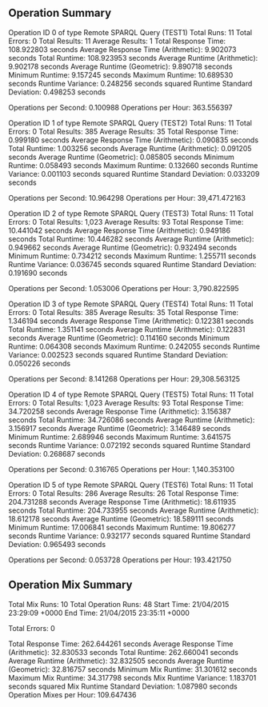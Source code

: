 Operation Summary
-----------------

Operation ID 0 of type Remote SPARQL Query (TEST1)
Total Runs: 11
Total Errors: 0
Total Results: 11
Average Results: 1
Total Response Time: 108.922803 seconds
Average Response Time (Arithmetic): 9.902073 seconds
Total Runtime: 108.923953 seconds
Average Runtime (Arithmetic): 9.902178 seconds
Average Runtime (Geometric): 9.890718 seconds
Minimum Runtime: 9.157245 seconds
Maximum Runtime: 10.689530 seconds
Runtime Variance: 0.248256 seconds squared
Runtime Standard Deviation: 0.498253 seconds

Operations per Second: 0.100988
Operations per Hour: 363.556397

Operation ID 1 of type Remote SPARQL Query (TEST2)
Total Runs: 11
Total Errors: 0
Total Results: 385
Average Results: 35
Total Response Time: 0.999180 seconds
Average Response Time (Arithmetic): 0.090835 seconds
Total Runtime: 1.003256 seconds
Average Runtime (Arithmetic): 0.091205 seconds
Average Runtime (Geometric): 0.085805 seconds
Minimum Runtime: 0.058493 seconds
Maximum Runtime: 0.132660 seconds
Runtime Variance: 0.001103 seconds squared
Runtime Standard Deviation: 0.033209 seconds

Operations per Second: 10.964298
Operations per Hour: 39,471.472163

Operation ID 2 of type Remote SPARQL Query (TEST3)
Total Runs: 11
Total Errors: 0
Total Results: 1,023
Average Results: 93
Total Response Time: 10.441042 seconds
Average Response Time (Arithmetic): 0.949186 seconds
Total Runtime: 10.446282 seconds
Average Runtime (Arithmetic): 0.949662 seconds
Average Runtime (Geometric): 0.932494 seconds
Minimum Runtime: 0.734212 seconds
Maximum Runtime: 1.255711 seconds
Runtime Variance: 0.036745 seconds squared
Runtime Standard Deviation: 0.191690 seconds

Operations per Second: 1.053006
Operations per Hour: 3,790.822595

Operation ID 3 of type Remote SPARQL Query (TEST4)
Total Runs: 11
Total Errors: 0
Total Results: 385
Average Results: 35
Total Response Time: 1.346194 seconds
Average Response Time (Arithmetic): 0.122381 seconds
Total Runtime: 1.351141 seconds
Average Runtime (Arithmetic): 0.122831 seconds
Average Runtime (Geometric): 0.114160 seconds
Minimum Runtime: 0.064308 seconds
Maximum Runtime: 0.242055 seconds
Runtime Variance: 0.002523 seconds squared
Runtime Standard Deviation: 0.050226 seconds

Operations per Second: 8.141268
Operations per Hour: 29,308.563125

Operation ID 4 of type Remote SPARQL Query (TEST5)
Total Runs: 11
Total Errors: 0
Total Results: 1,023
Average Results: 93
Total Response Time: 34.720258 seconds
Average Response Time (Arithmetic): 3.156387 seconds
Total Runtime: 34.726086 seconds
Average Runtime (Arithmetic): 3.156917 seconds
Average Runtime (Geometric): 3.146489 seconds
Minimum Runtime: 2.689946 seconds
Maximum Runtime: 3.641575 seconds
Runtime Variance: 0.072192 seconds squared
Runtime Standard Deviation: 0.268687 seconds

Operations per Second: 0.316765
Operations per Hour: 1,140.353100

Operation ID 5 of type Remote SPARQL Query (TEST6)
Total Runs: 11
Total Errors: 0
Total Results: 286
Average Results: 26
Total Response Time: 204.731288 seconds
Average Response Time (Arithmetic): 18.611935 seconds
Total Runtime: 204.733955 seconds
Average Runtime (Arithmetic): 18.612178 seconds
Average Runtime (Geometric): 18.589111 seconds
Minimum Runtime: 17.006841 seconds
Maximum Runtime: 19.806277 seconds
Runtime Variance: 0.932177 seconds squared
Runtime Standard Deviation: 0.965493 seconds

Operations per Second: 0.053728
Operations per Hour: 193.421750

Operation Mix Summary
---------------------

Total Mix Runs: 10
Total Operation Runs: 48
Start Time: 21/04/2015 23:29:09 +0000
End Time: 21/04/2015 23:35:11 +0000

Total Errors: 0

Total Response Time: 262.644261 seconds
Average Response Time (Arithmetic): 32.830533 seconds
Total Runtime: 262.660041 seconds
Average Runtime (Arithmetic): 32.832505 seconds
Average Runtime (Geometric): 32.816757 seconds
Minimum Mix Runtime: 31.301612 seconds
Maximum Mix Runtime: 34.317798 seconds
Mix Runtime Variance: 1.183701 seconds squared
Mix Runtime Standard Deviation: 1.087980 seconds
Operation Mixes per Hour: 109.647436
